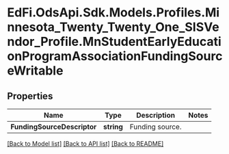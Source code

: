 # EdFi.OdsApi.Sdk.Models.Profiles.Minnesota_Twenty_Twenty_One_SISVendor_Profile.MnStudentEarlyEducationProgramAssociationFundingSourceWritable
## Properties

Name | Type | Description | Notes
------------ | ------------- | ------------- | -------------
**FundingSourceDescriptor** | **string** | Funding source. | 

[[Back to Model list]](../README.md#documentation-for-models) [[Back to API list]](../README.md#documentation-for-api-endpoints) [[Back to README]](../README.md)

